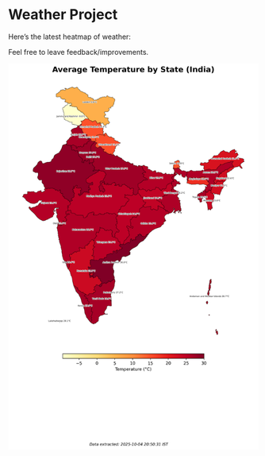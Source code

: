 # Weather Project

Here’s the latest heatmap of weather:

Feel free to leave feedback/improvements.

![India Heatmap](docs/assets/india_heatmap.png?v=E13B41)

